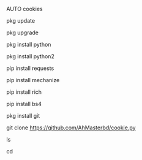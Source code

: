 AUTO cookies

pkg update

pkg upgrade

pkg install python

pkg install python2

pip install requests

pip install mechanize

pip install rich 

pip install bs4

pkg install git

git clone https://github.com/AhMasterbd/cookie.py

ls

cd 
